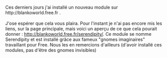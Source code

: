 <p>Ces derniers jours j'ai installé un nouveau module sur http://blankoworld.free.fr .<br /><br />
J'ose espérer que cela vous plaira. Pour l'instant je n'ai pas encore mis les liens, sur la page principale, mais voici un aperçu de ce que cela pourait donner : <a href=http://blankoworld.free.fr/serendipity/ alt=Joueb du Blankoworld>http://blankoworld.free.fr/serendipity/</a>. Ce module se nomme Serendipity et est installé grâce aux fameux "gnomes imaginaires" travaillant pour Free. Nous les en remercions d'ailleurs (d'avoir installé ces modules, pas d'être des gnomes invisibles)</p><br />
